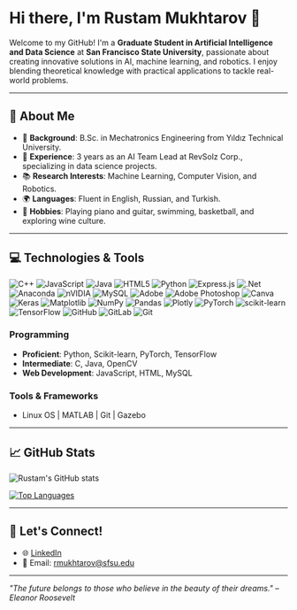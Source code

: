 # Hi there, I'm Rustam Mukhtarov 👋

Welcome to my GitHub! I'm a **Graduate Student in Artificial Intelligence and Data Science** at **San Francisco State University**, passionate about creating innovative solutions in AI, machine learning, and robotics. I enjoy blending theoretical knowledge with practical applications to tackle real-world problems.

---

## 🌟 About Me

- 🔬 **Background**: B.Sc. in Mechatronics Engineering from Yıldız Technical University.
- 💼 **Experience**: 3 years as an AI Team Lead at RevSolz Corp., specializing in data science projects.
- 📚 **Research Interests**: Machine Learning, Computer Vision, and Robotics.
- 🌍 **Languages**: Fluent in English, Russian, and Turkish.
- 🎨 **Hobbies**: Playing piano and guitar, swimming, basketball, and exploring wine culture.

---

## 💻 Technologies & Tools

![C++](https://img.shields.io/badge/c++-%2300599C.svg?style=plastic&logo=c%2B%2B&logoColor=white) ![JavaScript](https://img.shields.io/badge/javascript-%23323330.svg?style=plastic&logo=javascript&logoColor=%23F7DF1E) ![Java](https://img.shields.io/badge/java-%23ED8B00.svg?style=plastic&logo=openjdk&logoColor=white) ![HTML5](https://img.shields.io/badge/html5-%23E34F26.svg?style=plastic&logo=html5&logoColor=white) ![Python](https://img.shields.io/badge/python-3670A0?style=plastic&logo=python&logoColor=ffdd54) ![Express.js](https://img.shields.io/badge/express.js-%23404d59.svg?style=plastic&logo=express&logoColor=%2361DAFB) ![.Net](https://img.shields.io/badge/.NET-5C2D91?style=plastic&logo=.net&logoColor=white) ![Anaconda](https://img.shields.io/badge/Anaconda-%2344A833.svg?style=plastic&logo=anaconda&logoColor=white) ![nVIDIA](https://img.shields.io/badge/cuda-000000.svg?style=plastic&logo=nVIDIA&logoColor=green) ![MySQL](https://img.shields.io/badge/mysql-4479A1.svg?style=plastic&logo=mysql&logoColor=white) ![Adobe](https://img.shields.io/badge/adobe-%23FF0000.svg?style=plastic&logo=adobe&logoColor=white) ![Adobe Photoshop](https://img.shields.io/badge/adobe%20photoshop-%2331A8FF.svg?style=plastic&logo=adobe%20photoshop&logoColor=white) ![Canva](https://img.shields.io/badge/Canva-%2300C4CC.svg?style=plastic&logo=Canva&logoColor=white) ![Keras](https://img.shields.io/badge/Keras-%23D00000.svg?style=plastic&logo=Keras&logoColor=white) ![Matplotlib](https://img.shields.io/badge/Matplotlib-%23ffffff.svg?style=plastic&logo=Matplotlib&logoColor=black) ![NumPy](https://img.shields.io/badge/numpy-%23013243.svg?style=plastic&logo=numpy&logoColor=white) ![Pandas](https://img.shields.io/badge/pandas-%23150458.svg?style=plastic&logo=pandas&logoColor=white) ![Plotly](https://img.shields.io/badge/Plotly-%233F4F75.svg?style=plastic&logo=plotly&logoColor=white) ![PyTorch](https://img.shields.io/badge/PyTorch-%23EE4C2C.svg?style=plastic&logo=PyTorch&logoColor=white) ![scikit-learn](https://img.shields.io/badge/scikit--learn-%23F7931E.svg?style=plastic&logo=scikit-learn&logoColor=white) ![TensorFlow](https://img.shields.io/badge/TensorFlow-%23FF6F00.svg?style=plastic&logo=TensorFlow&logoColor=white) ![GitHub](https://img.shields.io/badge/github-%23121011.svg?style=plastic&logo=github&logoColor=white) ![GitLab](https://img.shields.io/badge/gitlab-%23181717.svg?style=plastic&logo=gitlab&logoColor=white) ![Git](https://img.shields.io/badge/git-%23F05033.svg?style=plastic&logo=git&logoColor=white)
### Programming
- **Proficient**: Python, Scikit-learn, PyTorch, TensorFlow
- **Intermediate**: C, Java, OpenCV
- **Web Development**: JavaScript, HTML, MySQL

### Tools & Frameworks
- Linux OS | MATLAB | Git | Gazebo

---

## 📈 GitHub Stats

![Rustam's GitHub stats](https://github-readme-stats.vercel.app/api?username=rmukhtarov&show_icons=true&hide_title=true&count_private=true&hide=issues)

[![Top Languages](https://github-readme-stats.vercel.app/api/top-langs/?username=rmukhtarov&layout=compact&hide_title=true)](https://github.com/anuraghazra/github-readme-stats)

---

## 🤝 Let's Connect!

- 🌐 [LinkedIn](https://www.linkedin.com/in/rustam-mukhtarov)
- 📧 Email: [rmukhtarov@sfsu.edu](mailto:rmukhtarov@sfsu.edu)

---

_"The future belongs to those who believe in the beauty of their dreams." – Eleanor Roosevelt_

